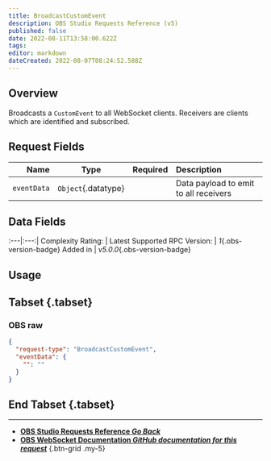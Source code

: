 ```yaml
---
title: BroadcastCustomEvent
description: OBS Studio Requests Reference (v5)
published: false
date: 2022-08-11T13:58:00.622Z
tags: 
editor: markdown
dateCreated: 2022-08-07T08:24:52.588Z
---
```


## Overview
Broadcasts a `CustomEvent` to all WebSocket clients. Receivers are clients which are identified and subscribed.

## Request Fields
Name | Type | Required| Description |
----:|:----:|:-------:|:------------|
`eventData` | `Object`{.datatype} | <i class="mdi mdi-check-bold"></i> | Data payload to emit to all receivers

## Data Fields
:---|:---:|
Complexity Rating: | <span class="stars stars--1"></span>
Latest Supported RPC Version: | *1*{.obs-version-badge}
Added in | *v5.0.0*{.obs-version-badge}

## Usage
## Tabset {.tabset}
### OBS raw
```json
{
  "request-type": "BroadcastCustomEvent",
  "eventData": {
    "": ""
  }
}
```
## End Tabset {.tabset}

---

- [<i class="mdi mdi-chevron-left"></i>**OBS Studio Requests Reference *Go Back***](/en/Broadcasters/OBS/Requests)
- [<i class="mdi mdi-github"></i> **OBS WebSocket Documentation *GitHub documentation for this request***](https://github.com/obsproject/obs-websocket/blob/master/docs/generated/protocol.md#broadcastcustomevent)
{.btn-grid .my-5}